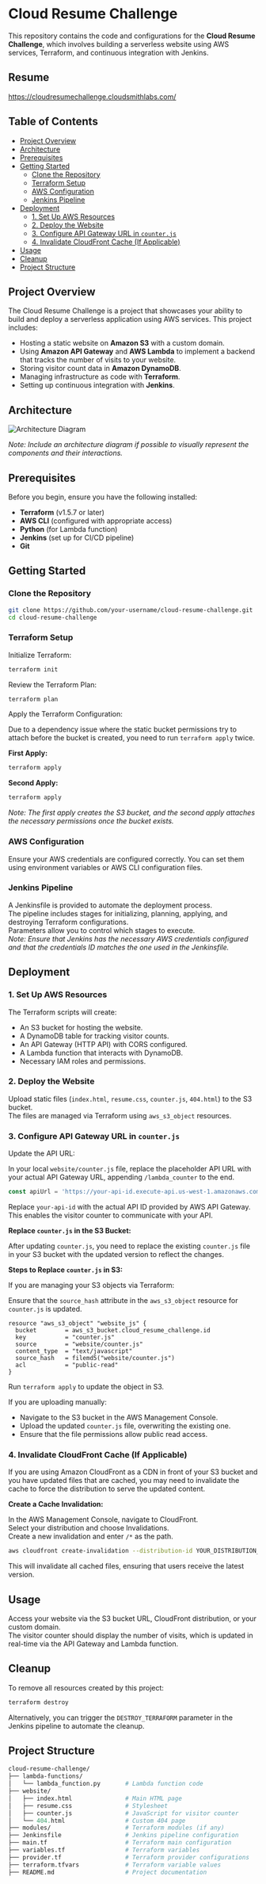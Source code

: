 # **Cloud Resume Challenge**

This repository contains the code and configurations for the **Cloud Resume Challenge**, which involves building a serverless website using AWS services, Terraform, and continuous integration with Jenkins.

## **Resume**

https://cloudresumechallenge.cloudsmithlabs.com/

## **Table of Contents**

- [Project Overview](#project-overview)
- [Architecture](#architecture)
- [Prerequisites](#prerequisites)
- [Getting Started](#getting-started)
  - [Clone the Repository](#clone-the-repository)
  - [Terraform Setup](#terraform-setup)
  - [AWS Configuration](#aws-configuration)
  - [Jenkins Pipeline](#jenkins-pipeline)
- [Deployment](#deployment)
  - [1. Set Up AWS Resources](#1-set-up-aws-resources)
  - [2. Deploy the Website](#2-deploy-the-website)
  - [3. Configure API Gateway URL in `counter.js`](#3-configure-api-gateway-url-in-counterjs)
  - [4. Invalidate CloudFront Cache (If Applicable)](#4-invalidate-cloudfront-cache-if-applicable)
- [Usage](#usage)
- [Cleanup](#cleanup)
- [Project Structure](#project-structure)

## **Project Overview**

The Cloud Resume Challenge is a project that showcases your ability to build and deploy a serverless application using AWS services. This project includes:

- Hosting a static website on **Amazon S3** with a custom domain.
- Using **Amazon API Gateway** and **AWS Lambda** to implement a backend that tracks the number of visits to your website.
- Storing visitor count data in **Amazon DynamoDB**.
- Managing infrastructure as code with **Terraform**.
- Setting up continuous integration with **Jenkins**.

## **Architecture**

![Architecture Diagram](images/cloudresumegram.png)

*Note: Include an architecture diagram if possible to visually represent the components and their interactions.*

## **Prerequisites**

Before you begin, ensure you have the following installed:

- **Terraform** (v1.5.7 or later)
- **AWS CLI** (configured with appropriate access)
- **Python** (for Lambda function)
- **Jenkins** (set up for CI/CD pipeline)
- **Git**

## **Getting Started**

### **Clone the Repository**

```bash
git clone https://github.com/your-username/cloud-resume-challenge.git
cd cloud-resume-challenge
```

### **Terraform Setup**

Initialize Terraform:

```bash
terraform init
```

Review the Terraform Plan:

```bash
terraform plan
```

Apply the Terraform Configuration:

Due to a dependency issue where the static bucket permissions try to attach before the bucket is created, you need to run `terraform apply` twice.

**First Apply:**

```bash
terraform apply
```

**Second Apply:**

```bash
terraform apply
```

*Note: The first apply creates the S3 bucket, and the second apply attaches the necessary permissions once the bucket exists.*

### **AWS Configuration**

Ensure your AWS credentials are configured correctly. You can set them using environment variables or AWS CLI configuration files.

### **Jenkins Pipeline**

A Jenkinsfile is provided to automate the deployment process.  
The pipeline includes stages for initializing, planning, applying, and destroying Terraform configurations.  
Parameters allow you to control which stages to execute.  
*Note: Ensure that Jenkins has the necessary AWS credentials configured and that the credentials ID matches the one used in the Jenkinsfile.*

## **Deployment**

### 1. Set Up AWS Resources

The Terraform scripts will create:

- An S3 bucket for hosting the website.
- A DynamoDB table for tracking visitor counts.
- An API Gateway (HTTP API) with CORS configured.
- A Lambda function that interacts with DynamoDB.
- Necessary IAM roles and permissions.

### 2. Deploy the Website

Upload static files (`index.html`, `resume.css`, `counter.js`, `404.html`) to the S3 bucket.  
The files are managed via Terraform using `aws_s3_object` resources.

### 3. Configure API Gateway URL in `counter.js`

Update the API URL:

In your local `website/counter.js` file, replace the placeholder API URL with your actual API Gateway URL, appending `/lambda_counter` to the end.

```javascript
const apiUrl = 'https://your-api-id.execute-api.us-west-1.amazonaws.com/lambda_counter';
```

Replace `your-api-id` with the actual API ID provided by AWS API Gateway.  
This enables the visitor counter to communicate with your API.

**Replace `counter.js` in the S3 Bucket:**

After updating `counter.js`, you need to replace the existing `counter.js` file in your S3 bucket with the updated version to reflect the changes.

**Steps to Replace `counter.js` in S3:**

If you are managing your S3 objects via Terraform:

Ensure that the `source_hash` attribute in the `aws_s3_object` resource for `counter.js` is updated.

```hcl
resource "aws_s3_object" "website_js" {
  bucket        = aws_s3_bucket.cloud_resume_challenge.id
  key           = "counter.js"
  source        = "website/counter.js"
  content_type  = "text/javascript"
  source_hash   = filemd5("website/counter.js")
  acl           = "public-read"
}
```

Run `terraform apply` to update the object in S3.

If you are uploading manually:

- Navigate to the S3 bucket in the AWS Management Console.
- Upload the updated `counter.js` file, overwriting the existing one.
- Ensure that the file permissions allow public read access.

### 4. Invalidate CloudFront Cache (If Applicable)

If you are using Amazon CloudFront as a CDN in front of your S3 bucket and you have updated files that are cached, you may need to invalidate the cache to force the distribution to serve the updated content.

**Create a Cache Invalidation:**

In the AWS Management Console, navigate to CloudFront.  
Select your distribution and choose Invalidations.  
Create a new invalidation and enter `/*` as the path.

```bash
aws cloudfront create-invalidation --distribution-id YOUR_DISTRIBUTION_ID --paths "/*"
```

This will invalidate all cached files, ensuring that users receive the latest version.

## **Usage**

Access your website via the S3 bucket URL, CloudFront distribution, or your custom domain.  
The visitor counter should display the number of visits, which is updated in real-time via the API Gateway and Lambda function.

## **Cleanup**

To remove all resources created by this project:

```bash
terraform destroy
```

Alternatively, you can trigger the `DESTROY_TERRAFORM` parameter in the Jenkins pipeline to automate the cleanup.

## **Project Structure**

```graphql
cloud-resume-challenge/
├── lambda-functions/
│   └── lambda_function.py       # Lambda function code
├── website/
│   ├── index.html               # Main HTML page
│   ├── resume.css               # Stylesheet
│   ├── counter.js               # JavaScript for visitor counter
│   └── 404.html                 # Custom 404 page
├── modules/                     # Terraform modules (if any)
├── Jenkinsfile                  # Jenkins pipeline configuration
├── main.tf                      # Terraform main configuration
├── variables.tf                 # Terraform variables
├── provider.tf                  # Terraform provider configurations
├── terraform.tfvars             # Terraform variable values
├── README.md                    # Project documentation
```
